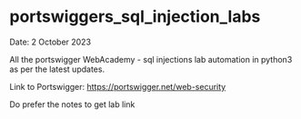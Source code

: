 # portswiggers_sql_injection_labs

Date: 2 October 2023

All the portswigger WebAcademy - sql injections lab automation in python3 as per the latest updates.

Link to Portswigger: https://portswigger.net/web-security


Do prefer the notes to get lab link

